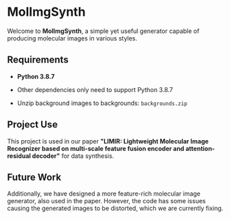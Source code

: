# MolImgSynth

Welcome to **MolImgSynth**, a simple yet useful generator capable of producing molecular images in various styles.

## Requirements
- **Python 3.8.7**

- Other dependencies only need to support Python 3.8.7

- Unzip background images to backgrounds:
  `backgrounds.zip`


## Project Use
This project is used in our paper **"LIMIR: Lightweight Molecular Image Recognizer based on multi-scale feature fusion encoder and attention-residual decoder"** for data synthesis.

## Future Work
Additionally, we have designed a more feature-rich molecular image generator, also used in the paper. However, the code has some issues causing the generated images to be distorted, which we are currently fixing.

